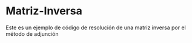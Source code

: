# Matriz-Inversa
Este es un ejemplo de código de resolución de una matriz inversa por el método de adjunción 

